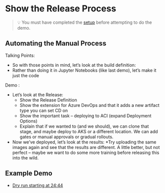# Show the Release Process

> 💡 You must have completed the [setup](../DEMO.md) before attempting to do the demo.

## Automating the Manual Process

Talking Points:

* So with those points in mind, let’s look at the build definition:
* Rather than doing it in Jupyter Notebooks (like last demo), let’s make it just the code

Demo :

* Let’s look at the Release:
  * Show the Release Definition
  * Show the extension for Azure DevOps and that it adds a new artifact type you can set CD on
  * Show the important task – deploying to ACI (expand Deployment Options)
  * Explain that if we wanted to (and we should), we can clone that stage, and maybe deploy to AKS or a different location. We can add gates or manual approvals or gradual rollouts.
* Now we’ve deployed, let’s look at the results:
  *Try uploading the same images again and see that the results are different. A little better, but not perfect – maybe we want to do some more training before releasing this into the wild.

## Example Demo

* [Dry run starting at 24:44](https://youtu.be/UgM8_4fAni8?t=1951)
